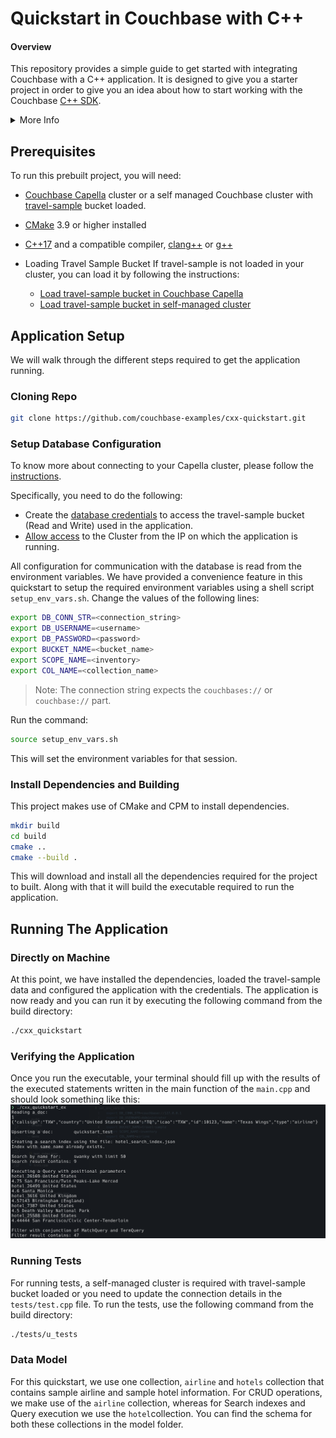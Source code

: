 # Quickstart in Couchbase with C++

#### Overview
This repository provides a simple guide to get started with integrating Couchbase with a C++ application. It is designed to give you a starter project in order to give you an idea about how to start working with the Couchbase [C++ SDK](https://github.com/couchbase/couchbase-cxx-client). 

<details>
<summary>More Info</summary>
Following topics are 
1. How to create, read, update, and delete documents using [Key Value operations](https://docs.couchbase.com/python-sdk/current/howtos/kv-operations.html) (KV operations). KV operations are unique to couchbase and provide super fast (think microseconds) queries.

2. How to write simple parametrized [SQL++ queries](https://docs.couchbase.com/python-sdk/current/howtos/n1ql-queries-with-sdk.html) using the built-in travel-sample bucket.

3. How to create and use [Search indexes](https://docs.couchbase.com/server/current/search/search.html#indexes) for near real-time search capabilities for a diverse range of data types.

Full documentation for the tutorial can be found on the [Couchbase Developer Portal](https://developer.couchbase.com/tutorial-cxx-quickstart).
</details>



## Prerequisites

To run this prebuilt project, you will need:

- [Couchbase Capella](https://www.couchbase.com/products/capella/) cluster or a self managed Couchbase cluster with [travel-sample](https://docs.couchbase.com/python-sdk/current/ref/travel-app-data-model.html) bucket loaded.

- [CMake](https://cmake.org/) 3.9 or higher installed
- [C++17](https://en.cppreference.com/w/cpp/17) and a compatible compiler, [clang++](https://clang.llvm.org/) or [g++](https://gcc.gnu.org/)
- Loading Travel Sample Bucket
  If travel-sample is not loaded in your cluster, you can load it by following the instructions:
  - [Load travel-sample bucket in Couchbase Capella](https://docs.couchbase.com/cloud/clusters/data-service/import-data-documents.html#import-sample-data)
  - [Load travel-sample bucket in self-managed cluster](https://docs.couchbase.com/server/current/getting-started/do-a-quick-install.html#load-the-sample-dataset)

## Application Setup

We will walk through the different steps required to get the application running.

### Cloning Repo

```sh
git clone https://github.com/couchbase-examples/cxx-quickstart.git
```


### Setup Database Configuration

To know more about connecting to your Capella cluster, please follow the [instructions](https://docs.couchbase.com/cloud/get-started/connect.html).

Specifically, you need to do the following:

- Create the [database credentials](https://docs.couchbase.com/cloud/clusters/manage-database-users.html) to access the travel-sample bucket (Read and Write) used in the application.
- [Allow access](https://docs.couchbase.com/cloud/clusters/allow-ip-address.html) to the Cluster from the IP on which the application is running.

All configuration for communication with the database is read from the environment variables. We have provided a convenience feature in this quickstart to setup the required environment variables using a shell script `setup_env_vars.sh`. Change the values of the following lines:

```sh
export DB_CONN_STR=<connection_string>
export DB_USERNAME=<username>
export DB_PASSWORD=<password>
export BUCKET_NAME=<bucket_name>
export SCOPE_NAME=<inventory>
export COL_NAME=<collection_name>
```
> Note: The connection string expects the `couchbases://` or `couchbase://` part.

Run the command:
```sh
source setup_env_vars.sh
```
This will set the environment variables for that session.

### Install Dependencies and Building

This project makes use of CMake and CPM to install dependencies. 


```sh
mkdir build
cd build
cmake ..
cmake --build .
```

This will download and install all the dependencies required for the project to built. Along with that it will build the executable required to run the application.

## Running The Application

### Directly on Machine

At this point, we have installed the dependencies, loaded the travel-sample data and configured the application with the credentials. The application is now ready and you can run it by executing the following command from the build directory:

```sh
./cxx_quickstart
```


### Verifying the Application

Once you run the executable, your terminal should fill up with the results of the executed statements written in the main function of the `main.cpp` and should look something like this:
![image](./images/cli_output.png)


### Running Tests

For running tests, a self-managed cluster is required with travel-sample bucket loaded or you need to update the connection details in the `tests/test.cpp` file. To run the tests, use the following command from the build directory:

```sh
./tests/u_tests
```

### Data Model

For this quickstart, we use one collection, `airline`  and `hotels` collection that contains sample airline and sample hotel information. For CRUD operations, we make use of the `airline` collection, whereas for Search indexes and Query execution we use the `hotel`collection.
You can find the schema for both these collections in the model folder.
